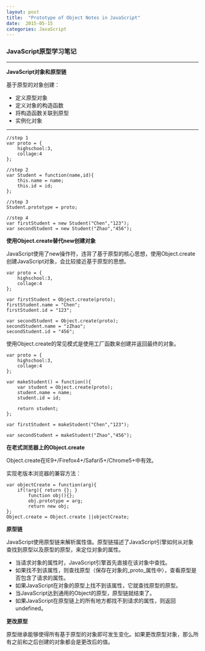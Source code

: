 ```yaml
---
layout: post
title:  "Prototype of Object Notes in JavaScript"
date:  2015-05-15
categories: JavaScript
---
```


### JavaScript原型学习笔记

---

**JavaScript对象和原型链**

基于原型的对象创建：

- 定义原型对象
- 定义对象的构造函数
- 将构造函数关联到原型
- 实例化对象

---
    //step 1
    var proto = {
        highschool:3,
        collage:4
    };

    //step 2
    var Student = function(name,id){
        this.name = name;
        this.id = id;
    };

    //step 3
    Student.prototype = proto;

    //step 4
    var firstStudent = new Student("Chen","123");
    var secondStudent = new Student("Zhao","456");

**使用Object.create替代new创建对象**

JavaScript使用了new操作符，违背了基于原型的核心思想，使用Object.create创建JavaScript对象，会比较接近基于原型的思想。

    var proto = {
        highschool:3,
        collage:4
    };

    var firstStudent = Object.create(proto);
    firstStudent.name = "Chen";
    firstStudent.id = "123";

    var secondStudent = Object.create(proto);
    secondStudent.name = "zZhao";
    secondStudent.id = "456";
    
使用Object.create的常见模式是使用工厂函数来创建并返回最终的对象。

    var proto = {
        highschool:3,
        collage:4
    };

    var makeStudent() = function(){
        var student = Object.create(proto);
        student.name = name;
        student.id = id;

        return student;
    };

    var firstStudent = makeStudent("Chen","123");

    var secondStudent = makeStudent("Zhao","456");

**在老式浏览器上的Object.create**

Object.create在IE9+/Firefox4+/Safari5+/Chrome5+中有效。

实现老版本浏览器的兼容方法：

    var objectCreate = function(arg){
        if(!arg){ return {}; }
            function obj(){};
            obj.prototype = arg;
            return new obj;
    };
    Object.create = Object.create ||objectCreate;

**原型链**

JavaScript使用原型链来解析属性值。原型链描述了JavaScript引擎如何从对象查找到原型以及原型的原型，来定位对象的属性。

- 当请求对象的属性时，JavaScript引擎首先直接在该对象中查找。
- 如果找不到该属性，则查找原型（保存在对象的_proto_属性中），查看原型是否包含了请求的属性。
- 如果JavaScript在对象的原型上找不到该属性，它就查找原型的原型。
- 当JavaScript达到通用的Object的原型，原型链就结束了。
- 如果JavaScript在原型链上的所有地方都找不到请求的属性，则返回undefined。

**更改原型**

原型继承能够使得所有基于原型的对象即可发生变化。如果更改原型对象，那么所有之前和之后创建的对象都会是更改后的值。
